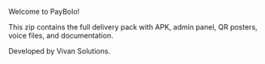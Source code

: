 Welcome to PayBolo!

This zip contains the full delivery pack with APK, admin panel, QR posters, voice files, and documentation.

Developed by Vivan Solutions.
